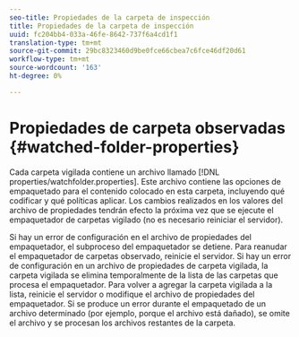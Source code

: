 ```yaml
---
seo-title: Propiedades de la carpeta de inspección
title: Propiedades de la carpeta de inspección
uuid: fc204bb4-033a-46fe-8642-737f6a4cd1f1
translation-type: tm+mt
source-git-commit: 29bc8323460d9be0fce66cbea7c6fce46df20d61
workflow-type: tm+mt
source-wordcount: '163'
ht-degree: 0%

---
```



# Propiedades de carpeta observadas {#watched-folder-properties}

Cada carpeta vigilada contiene un archivo llamado [!DNL properties/watchfolder.properties]. Este archivo contiene las opciones de empaquetado para el contenido colocado en esta carpeta, incluyendo qué codificar y qué políticas aplicar. Los cambios realizados en los valores del archivo de propiedades tendrán efecto la próxima vez que se ejecute el empaquetador de carpetas vigilado (no es necesario reiniciar el servidor).

Si hay un error de configuración en el archivo de propiedades del empaquetador, el subproceso del empaquetador se detiene. Para reanudar el empaquetador de carpetas observado, reinicie el servidor. Si hay un error de configuración en un archivo de propiedades de carpeta vigilada, la carpeta vigilada se elimina temporalmente de la lista de las carpetas que procesa el empaquetador. Para volver a agregar la carpeta vigilada a la lista, reinicie el servidor o modifique el archivo de propiedades del empaquetador. Si se produce un error durante el empaquetado de un archivo determinado (por ejemplo, porque el archivo está dañado), se omite el archivo y se procesan los archivos restantes de la carpeta.
